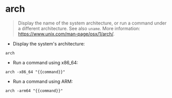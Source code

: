 # arch

> Display the name of the system architecture, or run a command under a different architecture.
> See also `uname`.
> More information: <https://www.unix.com/man-page/osx/1/arch/>.

- Display the system's architecture:

`arch`

- Run a command using x86_64:

`arch -x86_64 "{{command}}"`

- Run a command using ARM:

`arch -arm64 "{{command}}"`
